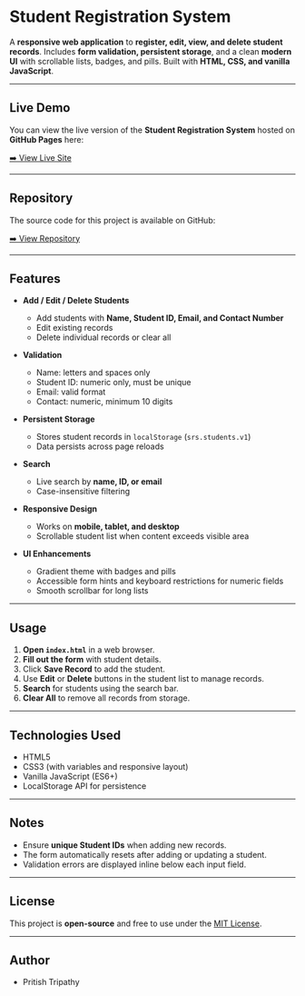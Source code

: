 # Student Registration System

A **responsive web application** to **register, edit, view, and delete student records**. Includes **form validation, persistent storage**, and a clean **modern UI** with scrollable lists, badges, and pills. Built with **HTML, CSS, and vanilla JavaScript**.

---

## Live Demo

You can view the live version of the **Student Registration System** hosted on **GitHub Pages** here:

[➡️ View Live Site](https://pritish-tripathy.github.io/internshala-student-registration-project/)

---

## Repository

The source code for this project is available on GitHub:

[➡️ View Repository](https://github.com/pritish-tripathy/internshala-student-registration-project)

---

## Features

- **Add / Edit / Delete Students**
  - Add students with **Name, Student ID, Email, and Contact Number**
  - Edit existing records
  - Delete individual records or clear all

- **Validation**
  - Name: letters and spaces only
  - Student ID: numeric only, must be unique
  - Email: valid format
  - Contact: numeric, minimum 10 digits

- **Persistent Storage**
  - Stores student records in `localStorage` (`srs.students.v1`)
  - Data persists across page reloads

- **Search**
  - Live search by **name, ID, or email**
  - Case-insensitive filtering

- **Responsive Design**
  - Works on **mobile, tablet, and desktop**
  - Scrollable student list when content exceeds visible area

- **UI Enhancements**
  - Gradient theme with badges and pills
  - Accessible form hints and keyboard restrictions for numeric fields
  - Smooth scrollbar for long lists

---

## Usage

1. **Open `index.html`** in a web browser.
2. **Fill out the form** with student details.
3. Click **Save Record** to add the student.
4. Use **Edit** or **Delete** buttons in the student list to manage records.
5. **Search** for students using the search bar.
6. **Clear All** to remove all records from storage.

---

## Technologies Used

- HTML5
- CSS3 (with variables and responsive layout)
- Vanilla JavaScript (ES6+)
- LocalStorage API for persistence

---

## Notes

- Ensure **unique Student IDs** when adding new records.
- The form automatically resets after adding or updating a student.
- Validation errors are displayed inline below each input field.

---

## License

This project is **open-source** and free to use under the [MIT License](LICENSE).

---

## Author


- Pritish Tripathy
